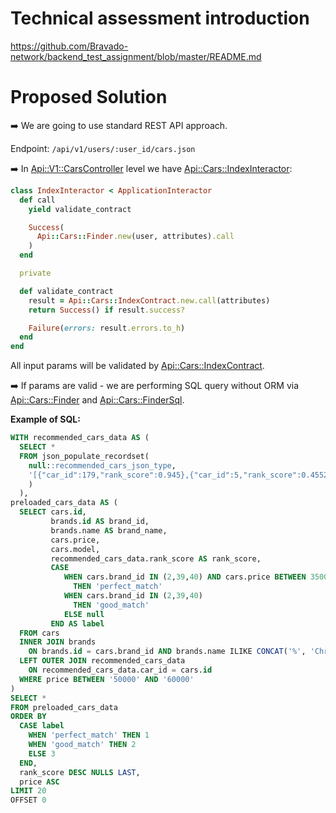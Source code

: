 # Technical assessment introduction

https://github.com/Bravado-network/backend_test_assignment/blob/master/README.md

# Proposed Solution

:arrow_right: We are going to use standard REST API approach.

Endpoint: `/api/v1/users/:user_id/cars.json`

:arrow_right: In [Api::V1::CarsController](https://github.com/rusllonrails/cars_api/blob/main/app/controllers/api/v1/cars_controller.rb) level we have [Api::Cars::IndexInteractor](https://github.com/rusllonrails/cars_api/blob/main/app/interactors/api/cars/index_interactor.rb):

```ruby
class IndexInteractor < ApplicationInteractor
  def call
    yield validate_contract

    Success(
      Api::Cars::Finder.new(user, attributes).call
    )
  end

  private

  def validate_contract
    result = Api::Cars::IndexContract.new.call(attributes)
    return Success() if result.success?

    Failure(errors: result.errors.to_h)
  end
end
```

All input params will be validated by [Api::Cars::IndexContract](https://github.com/rusllonrails/cars_api/blob/main/app/contracts/api/cars/index_contract.rb).

:arrow_right: If params are valid - we are performing SQL query without ORM via [Api::Cars::Finder](https://github.com/rusllonrails/cars_api/blob/main/app/queries/api/cars/finder.rb) and [Api::Cars::FinderSql](https://github.com/rusllonrails/cars_api/blob/main/app/queries/api/cars/finder_sql.rb).

**Example of SQL:**
```sql
WITH recommended_cars_data AS (
  SELECT *
  FROM json_populate_recordset(
    null::recommended_cars_json_type,
    '[{"car_id":179,"rank_score":0.945},{"car_id":5,"rank_score":0.4552}]'
    )
  ),
preloaded_cars_data AS (
  SELECT cars.id,
         brands.id AS brand_id,
         brands.name AS brand_name,
         cars.price,
         cars.model,
         recommended_cars_data.rank_score AS rank_score,
         CASE
            WHEN cars.brand_id IN (2,39,40) AND cars.price BETWEEN 35000 AND 39999
              THEN 'perfect_match'
            WHEN cars.brand_id IN (2,39,40)
              THEN 'good_match'
            ELSE null
         END AS label
  FROM cars
  INNER JOIN brands
    ON brands.id = cars.brand_id AND brands.name ILIKE CONCAT('%', 'Chrysler', '%')
  LEFT OUTER JOIN recommended_cars_data
    ON recommended_cars_data.car_id = cars.id
  WHERE price BETWEEN '50000' AND '60000'
)
SELECT *
FROM preloaded_cars_data
ORDER BY
  CASE label
    WHEN 'perfect_match' THEN 1
    WHEN 'good_match' THEN 2
    ELSE 3
  END,
  rank_score DESC NULLS LAST,
  price ASC
LIMIT 20
OFFSET 0
```

